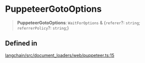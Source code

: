 PuppeteerGotoOptions
====================

> **PuppeteerGotoOptions**: `WaitForOptions` & {`referer`?: `string`; `referrerPolicy`?: `string`;}

Defined in[](#defined-in "Direct link to Defined in")
------------------------------------------------------

[langchain/src/document\_loaders/web/puppeteer.ts:15](https://github.com/hwchase17/langchainjs/blob/1c1274d/langchain/src/document_loaders/web/puppeteer.ts#L15)